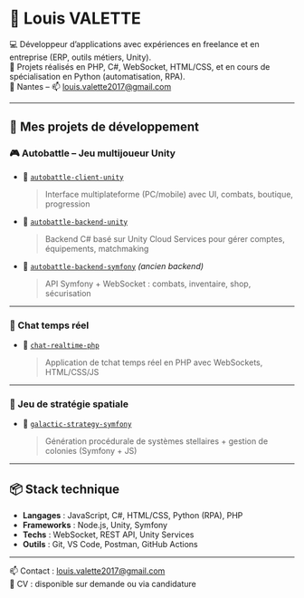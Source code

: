 # 👋 Louis VALETTE

💻 Développeur d’applications avec expériences en freelance et en entreprise (ERP, outils métiers, Unity).  
🔧 Projets réalisés en PHP, C#, WebSocket, HTML/CSS, et en cours de spécialisation en Python (automatisation, RPA).  
📍 Nantes – 📫 louis.valette2017@gmail.com

---

## 🚀 Mes projets de développement

### 🎮 Autobattle – Jeu multijoueur Unity

- 🧠 [`autobattle-client-unity`](https://github.com/ValetteL/autobattle-client-unity)  
  > Interface multiplateforme (PC/mobile) avec UI, combats, boutique, progression

- 🧩 [`autobattle-backend-unity`](https://github.com/ValetteL/autobattle-backend-unity)  
  > Backend C# basé sur Unity Cloud Services pour gérer comptes, équipements, matchmaking

- 🧰 [`autobattle-backend-symfony`](https://github.com/ValetteL/autobattle-backend-symfony) *(ancien backend)*  
  > API Symfony + WebSocket : combats, inventaire, shop, sécurisation

---

### 💬 Chat temps réel

- 📡 [`chat-realtime-php`](https://github.com/ValetteL/chat-realtime-php)  
  > Application de tchat temps réel en PHP avec WebSockets, HTML/CSS/JS

---

### 🌌 Jeu de stratégie spatiale

- 🌠 [`galactic-strategy-symfony`](https://github.com/ValetteL/galactic-strategy-symfony)  
  > Génération procédurale de systèmes stellaires + gestion de colonies (Symfony + JS)

---

## 📦 Stack technique

- **Langages** : JavaScript, C#, HTML/CSS, Python (RPA), PHP 
- **Frameworks** : Node.js, Unity, Symfony
- **Techs** : WebSocket, REST API, Unity Services  
- **Outils** : Git, VS Code, Postman, GitHub Actions

---

📫 Contact : louis.valette2017@gmail.com  
📄 CV : disponible sur demande ou via candidature

